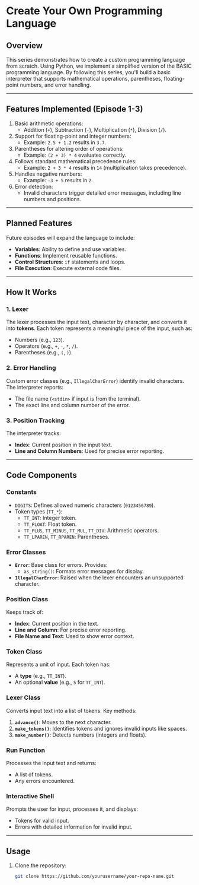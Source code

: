 # Create Your Own Programming Language

## **Overview**

This series demonstrates how to create a custom programming language from scratch. Using Python, we implement a simplified version of the BASIC programming language. By following this series, you'll build a basic interpreter that supports mathematical operations, parentheses, floating-point numbers, and error handling.

---

## **Features Implemented (Episode 1-3)**

1. Basic arithmetic operations:
   - Addition (`+`), Subtraction (`-`), Multiplication (`*`), Division (`/`).
2. Support for floating-point and integer numbers:
   - Example: `2.5 + 1.2` results in `3.7`.
3. Parentheses for altering order of operations:
   - Example: `(2 + 3) * 4` evaluates correctly.
4. Follows standard mathematical precedence rules:
   - Example: `2 + 3 * 4` results in `14` (multiplication takes precedence).
5. Handles negative numbers:
   - Example: `-3 + 5` results in `2`.
6. Error detection:
   - Invalid characters trigger detailed error messages, including line numbers and positions.

---

## **Planned Features**

Future episodes will expand the language to include:
- **Variables**: Ability to define and use variables.
- **Functions**: Implement reusable functions.
- **Control Structures**: `if` statements and loops.
- **File Execution**: Execute external code files.

---

## **How It Works**

### **1. Lexer**
The lexer processes the input text, character by character, and converts it into **tokens**. Each token represents a meaningful piece of the input, such as:
- Numbers (e.g., `123`).
- Operators (e.g., `+`, `-`, `*`, `/`).
- Parentheses (e.g., `(`, `)`).

### **2. Error Handling**
Custom error classes (e.g., `IllegalCharError`) identify invalid characters. The interpreter reports:
- The file name (`<stdin>` if input is from the terminal).
- The exact line and column number of the error.

### **3. Position Tracking**
The interpreter tracks:
- **Index**: Current position in the input text.
- **Line and Column Numbers**: Used for precise error reporting.

---

## **Code Components**

### **Constants**
- `DIGITS`: Defines allowed numeric characters (`0123456789`).
- Token types (`TT_*`):
  - `TT_INT`: Integer token.
  - `TT_FLOAT`: Float token.
  - `TT_PLUS`, `TT_MINUS`, `TT_MUL`, `TT_DIV`: Arithmetic operators.
  - `TT_LPAREN`, `TT_RPAREN`: Parentheses.

### **Error Classes**
- **`Error`**: Base class for errors. Provides:
  - `as_string()`: Formats error messages for display.
- **`IllegalCharError`**: Raised when the lexer encounters an unsupported character.

### **Position Class**
Keeps track of:
- **Index**: Current position in the text.
- **Line and Column**: For precise error reporting.
- **File Name and Text**: Used to show error context.

### **Token Class**
Represents a unit of input. Each token has:
- A **type** (e.g., `TT_INT`).
- An optional **value** (e.g., `5` for `TT_INT`).

### **Lexer Class**
Converts input text into a list of tokens. Key methods:
1. **`advance()`**: Moves to the next character.
2. **`make_tokens()`**: Identifies tokens and ignores invalid inputs like spaces.
3. **`make_number()`**: Detects numbers (integers and floats).

### **Run Function**
Processes the input text and returns:
- A list of tokens.
- Any errors encountered.

### **Interactive Shell**
Prompts the user for input, processes it, and displays:
- Tokens for valid input.
- Errors with detailed information for invalid input.

---

## **Usage**

1. Clone the repository:
   ```bash
   git clone https://github.com/yourusername/your-repo-name.git
